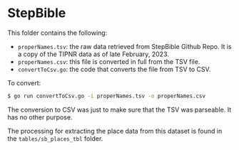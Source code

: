 # StepBible 

This folder contains the following:

- `properNames.tsv`: the raw data retrieved from StepBible Github Repo. It is a copy of the TIPNR data as of late February, 2023.
- `properNames.csv`: this file is converted in full from the TSV file.
- `convertToCsv.go`: the code that converts the file from TSV to CSV.

To convert:

```sh
$ go run convertToCsv.go -i properNames.tsv -o properNames.csv
```

The conversion to CSV was just to make sure that the TSV
was parseable. It has no other purpose.

The processing for extracting the place data from this dataset
is found in the `tables/sb_places_tbl` folder.
